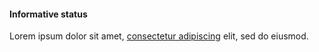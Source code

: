 
<div class="usa-alert usa-alert--info" >
  <div class="usa-alert__body">
    <h4 class="usa-alert__heading">Informative status</h4>
    <p class="usa-alert__text">Lorem ipsum dolor sit amet, <a class="usa-link" href="javascript:void(0);">consectetur adipiscing</a> elit, sed do eiusmod.</p>
  </div>
</div>

